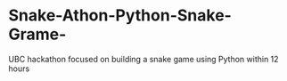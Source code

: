 # Snake-Athon-Python-Snake-Grame-
UBC hackathon focused on building a snake game using Python within 12 hours
